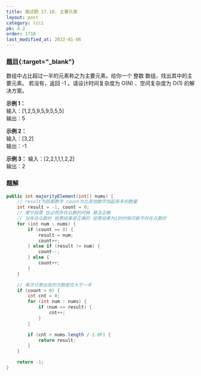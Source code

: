 ```yaml
---
title: 面试题 17.10. 主要元素
layout: post
category: lcci
pk: 4.2
order: 1710
last_modified_at: 2022-01-06
---
```


### [题目](https://leetcode-cn.com/find-majority-element-lcci/){:target="_blank"}

数组中占比超过一半的元素称之为主要元素。给你一个 整数 数组，找出其中的主要元素。
若没有，返回 -1 。请设计时间复杂度为 O(N) 、空间复杂度为 O(1) 的解决方案。

**示例 1：**  
输入：[1,2,5,9,5,9,5,5,5]  
输出：5

**示例 2：**  
输入：[3,2]  
输出：-1

**示例 3：**
输入：[2,2,1,1,1,2,2]  
输出：2

### 题解

```java
public int majorityElement(int[] nums) {
    // result为结果数字 count为比其他数字加起来多的数量
    int result = -1, count = 0;
    // 摩尔投票 在必然存在众数的时候 算法正确
    // 当存在众数时 投票结果是正确的 投票结果为1的时候可能不存在众数时
    for (int num : nums) {
        if (count == 0) {
            result = num;
            count++;
        } else if (result != num) {
            count--;
        } else {
            count++;
        }
    }

    // 再次计算出现的次数是否大于一半
    if (count > 0) {
        int cnt = 0;
        for (int num : nums) {
            if (num == result) {
                cnt++;
            }
        }

        if (cnt > nums.length / 2.0F) {
            return result;
        }
    }

    return -1;
}
```